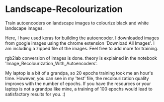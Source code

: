 # Landscape-Recolourization
Train autoencoders on landscape images to colourize black and white landscape images.

Here, I have used keras for building the autoencoder.
I downloaded images from google images using the chrome extension 'Download All Images'. I am including a zipped file of the images. Feel free to add more for training.

rgb2lab conversion of images is done. theory is explained in the notebook 'Image_Recolourization_With_Autoencoders'.


My laptop is a bit of a grandpa, so 20 epochs training took me an hour's time. However, you can see in my 'test' file, the recolourization quality improves with the number of epochs.
If you have the resources or your laptop is not a grandpa like mine, a training of 100 epochs would lead to satisfactory results for you. :) 

